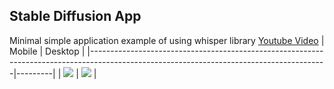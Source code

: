 ## Stable Diffusion App

Minimal simple application example of using whisper library [Youtube Video](https://youtu.be/U-5EDMk0UgE) 
| Mobile                                                                                                                                  | Desktop |
|-----------------------------------------------------------------------------------------------------------------------------------------|---------|
| [![](https://raw.githubusercontent.com/General-Developer/whisper_library/refs/heads/main/assets/examples/stable_diffusion_app/mobile.png)](https://youtu.be/U-5EDMk0UgE) | [![](https://raw.githubusercontent.com/General-Developer/whisper_library/refs/heads/main/assets/examples/stable_diffusion_app/desktop.png)](https://youtu.be/U-5EDMk0UgE)        |
